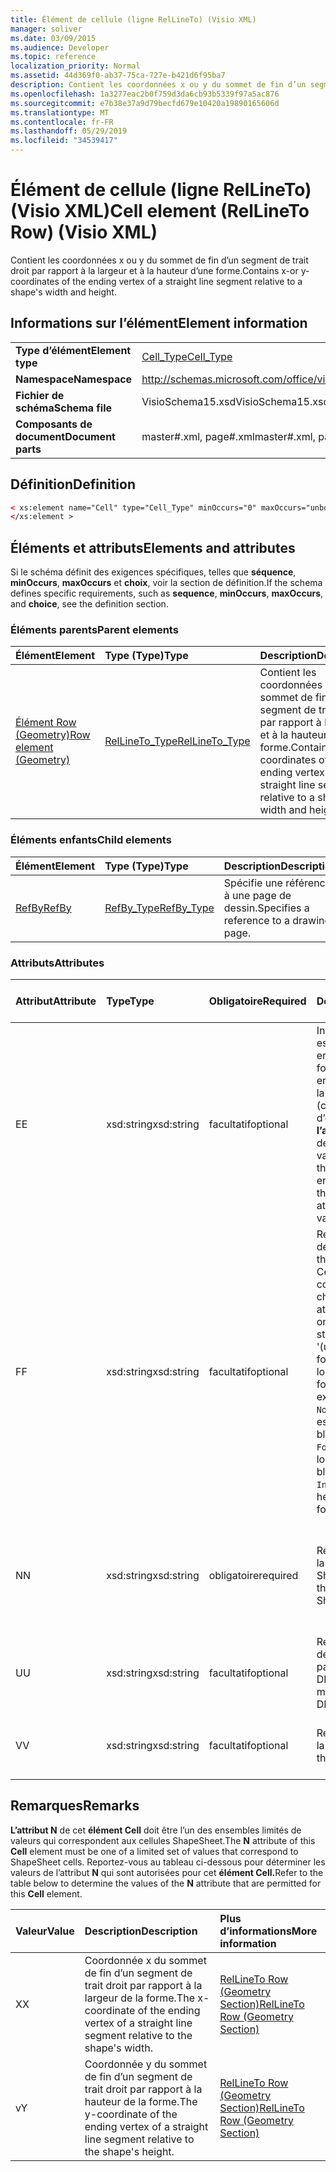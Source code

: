 ```yaml
---
title: Élément de cellule (ligne RelLineTo) (Visio XML)
manager: soliver
ms.date: 03/09/2015
ms.audience: Developer
ms.topic: reference
localization_priority: Normal
ms.assetid: 44d369f0-ab37-75ca-727e-b421d6f95ba7
description: Contient les coordonnées x ou y du sommet de fin d’un segment de trait droit par rapport à la largeur et à la hauteur d’une forme.
ms.openlocfilehash: 1a3277eac2b0f759d3da6cb93b5339f97a5ac876
ms.sourcegitcommit: e7b38e37a9d79becfd679e10420a19890165606d
ms.translationtype: MT
ms.contentlocale: fr-FR
ms.lasthandoff: 05/29/2019
ms.locfileid: "34539417"
---
```

# <a name="cell-element-rellineto-row-visio-xml"></a><span data-ttu-id="27ecd-103">Élément de cellule (ligne RelLineTo) (Visio XML)</span><span class="sxs-lookup"><span data-stu-id="27ecd-103">Cell element (RelLineTo Row) (Visio XML)</span></span>

<span data-ttu-id="27ecd-104">Contient les coordonnées x ou y du sommet de fin d’un segment de trait droit par rapport à la largeur et à la hauteur d’une forme.</span><span class="sxs-lookup"><span data-stu-id="27ecd-104">Contains x-or y-coordinates of the ending vertex of a straight line segment relative to a shape's width and height.</span></span>
  
## <a name="element-information"></a><span data-ttu-id="27ecd-105">Informations sur l’élément</span><span class="sxs-lookup"><span data-stu-id="27ecd-105">Element information</span></span>

|||
|:-----|:-----|
|<span data-ttu-id="27ecd-106">**Type d’élément**</span><span class="sxs-lookup"><span data-stu-id="27ecd-106">**Element type**</span></span> <br/> |[<span data-ttu-id="27ecd-107">Cell_Type</span><span class="sxs-lookup"><span data-stu-id="27ecd-107">Cell_Type</span></span>](cell_type-complextypevisio-xml.md) <br/> |
|<span data-ttu-id="27ecd-108">**Namespace**</span><span class="sxs-lookup"><span data-stu-id="27ecd-108">**Namespace**</span></span> <br/> |http://schemas.microsoft.com/office/visio/2012/main  <br/> |
|<span data-ttu-id="27ecd-109">**Fichier de schéma**</span><span class="sxs-lookup"><span data-stu-id="27ecd-109">**Schema file**</span></span> <br/> |<span data-ttu-id="27ecd-110">VisioSchema15.xsd</span><span class="sxs-lookup"><span data-stu-id="27ecd-110">VisioSchema15.xsd</span></span>  <br/> |
|<span data-ttu-id="27ecd-111">**Composants de document**</span><span class="sxs-lookup"><span data-stu-id="27ecd-111">**Document parts**</span></span> <br/> |<span data-ttu-id="27ecd-112">master#.xml, page#.xml</span><span class="sxs-lookup"><span data-stu-id="27ecd-112">master#.xml, page#.xml</span></span>  <br/> |
   
## <a name="definition"></a><span data-ttu-id="27ecd-113">Définition</span><span class="sxs-lookup"><span data-stu-id="27ecd-113">Definition</span></span>

```XML
< xs:element name="Cell" type="Cell_Type" minOccurs="0" maxOccurs="unbounded" >
</xs:element >
```

## <a name="elements-and-attributes"></a><span data-ttu-id="27ecd-114">Éléments et attributs</span><span class="sxs-lookup"><span data-stu-id="27ecd-114">Elements and attributes</span></span>

<span data-ttu-id="27ecd-115">Si le schéma définit des exigences spécifiques, telles que **séquence**, **minOccurs**, **maxOccurs** et **choix**, voir la section de définition.</span><span class="sxs-lookup"><span data-stu-id="27ecd-115">If the schema defines specific requirements, such as **sequence**, **minOccurs**, **maxOccurs**, and **choice**, see the definition section.</span></span> 
  
### <a name="parent-elements"></a><span data-ttu-id="27ecd-116">Éléments parents</span><span class="sxs-lookup"><span data-stu-id="27ecd-116">Parent elements</span></span>

|<span data-ttu-id="27ecd-117">**Élément**</span><span class="sxs-lookup"><span data-stu-id="27ecd-117">**Element**</span></span>|<span data-ttu-id="27ecd-118">**Type (Type)**</span><span class="sxs-lookup"><span data-stu-id="27ecd-118">**Type**</span></span>|<span data-ttu-id="27ecd-119">**Description**</span><span class="sxs-lookup"><span data-stu-id="27ecd-119">**Description**</span></span>|
|:-----|:-----|:-----|
|[<span data-ttu-id="27ecd-120">Élément Row (Geometry)</span><span class="sxs-lookup"><span data-stu-id="27ecd-120">Row element (Geometry)</span></span>](row-element-geometry-sectionvisio-xml.md) <br/> |[<span data-ttu-id="27ecd-121">RelLineTo_Type</span><span class="sxs-lookup"><span data-stu-id="27ecd-121">RelLineTo_Type</span></span>](rellineto_type-complextypevisio-xml.md) <br/> |<span data-ttu-id="27ecd-122">Contient les coordonnées x ou y du sommet de fin d’un segment de trait droit par rapport à la largeur et à la hauteur d’une forme.</span><span class="sxs-lookup"><span data-stu-id="27ecd-122">Contains x-or y-coordinates of the ending vertex of a straight line segment relative to a shape's width and height.</span></span>  <br/> |
   
### <a name="child-elements"></a><span data-ttu-id="27ecd-123">Éléments enfants</span><span class="sxs-lookup"><span data-stu-id="27ecd-123">Child elements</span></span>

|<span data-ttu-id="27ecd-124">**Élément**</span><span class="sxs-lookup"><span data-stu-id="27ecd-124">**Element**</span></span>|<span data-ttu-id="27ecd-125">**Type (Type)**</span><span class="sxs-lookup"><span data-stu-id="27ecd-125">**Type**</span></span>|<span data-ttu-id="27ecd-126">**Description**</span><span class="sxs-lookup"><span data-stu-id="27ecd-126">**Description**</span></span>|
|:-----|:-----|:-----|
|[<span data-ttu-id="27ecd-127">RefBy</span><span class="sxs-lookup"><span data-stu-id="27ecd-127">RefBy</span></span>](refby-element-cell_type-complextypevisio-xml.md) <br/> |[<span data-ttu-id="27ecd-128">RefBy_Type</span><span class="sxs-lookup"><span data-stu-id="27ecd-128">RefBy_Type</span></span>](refby_type-complextypevisio-xml.md) <br/> |<span data-ttu-id="27ecd-129">Spécifie une référence à une page de dessin.</span><span class="sxs-lookup"><span data-stu-id="27ecd-129">Specifies a reference to a drawing page.</span></span>  <br/> |
   
### <a name="attributes"></a><span data-ttu-id="27ecd-130">Attributs</span><span class="sxs-lookup"><span data-stu-id="27ecd-130">Attributes</span></span>

|<span data-ttu-id="27ecd-131">**Attribut**</span><span class="sxs-lookup"><span data-stu-id="27ecd-131">**Attribute**</span></span>|<span data-ttu-id="27ecd-132">**Type**</span><span class="sxs-lookup"><span data-stu-id="27ecd-132">**Type**</span></span>|<span data-ttu-id="27ecd-133">**Obligatoire**</span><span class="sxs-lookup"><span data-stu-id="27ecd-133">**Required**</span></span>|<span data-ttu-id="27ecd-134">**Description**</span><span class="sxs-lookup"><span data-stu-id="27ecd-134">**Description**</span></span>|<span data-ttu-id="27ecd-135">**Valeurs possibles**</span><span class="sxs-lookup"><span data-stu-id="27ecd-135">**Possible values**</span></span>|
|:-----|:-----|:-----|:-----|:-----|
|<span data-ttu-id="27ecd-136">E</span><span class="sxs-lookup"><span data-stu-id="27ecd-136">E</span></span>  <br/> |<span data-ttu-id="27ecd-137">xsd:string</span><span class="sxs-lookup"><span data-stu-id="27ecd-137">xsd:string</span></span>  <br/> |<span data-ttu-id="27ecd-138">facultatif</span><span class="sxs-lookup"><span data-stu-id="27ecd-138">optional</span></span>  <br/> |<span data-ttu-id="27ecd-139">Indique que la formule est évaluée à une erreur.</span><span class="sxs-lookup"><span data-stu-id="27ecd-139">Indicates that the formula evaluates to an error.</span></span> <span data-ttu-id="27ecd-140">La valeur de **E** est la valeur actuelle (chaîne de message d’erreur) ; la valeur de **l’attribut V** est la dernière valeur valide.</span><span class="sxs-lookup"><span data-stu-id="27ecd-140">The value of **E** is the current value (an error message string); the value of the **V** attribute is the last valid value.</span></span>  <br/> |<span data-ttu-id="27ecd-141">Chaîne de message d’erreur.</span><span class="sxs-lookup"><span data-stu-id="27ecd-141">An error message string.</span></span>  <br/> |
|<span data-ttu-id="27ecd-142">F</span><span class="sxs-lookup"><span data-stu-id="27ecd-142">F</span></span>  <br/> |<span data-ttu-id="27ecd-143">xsd:string</span><span class="sxs-lookup"><span data-stu-id="27ecd-143">xsd:string</span></span>  <br/> |<span data-ttu-id="27ecd-144">facultatif</span><span class="sxs-lookup"><span data-stu-id="27ecd-144">optional</span></span>  <br/> | <span data-ttu-id="27ecd-145">Représente la formule de l’élément.</span><span class="sxs-lookup"><span data-stu-id="27ecd-145">Represents the element's formula.</span></span> <span data-ttu-id="27ecd-146">Cet attribut peut contenir l’une des chaînes suivantes :</span><span class="sxs-lookup"><span data-stu-id="27ecd-146">This attribute can contain one of the following strings:</span></span>  <br/>  <span data-ttu-id="27ecd-147">'(une formule)' si la formule existe localement</span><span class="sxs-lookup"><span data-stu-id="27ecd-147">'(some formula)' if the formula exists locally</span></span>  <br/>  <span data-ttu-id="27ecd-148">`No Formula` si la formule est supprimée ou bloquée localement</span><span class="sxs-lookup"><span data-stu-id="27ecd-148">`No Formula` if the formula is locally deleted or blocked</span></span>  <br/>  <span data-ttu-id="27ecd-149">`Inh` si la formule est héritée.</span><span class="sxs-lookup"><span data-stu-id="27ecd-149">`Inh` if the formula is inherited.</span></span>  <br/> |<span data-ttu-id="27ecd-150">Formule.</span><span class="sxs-lookup"><span data-stu-id="27ecd-150">A formula.</span></span>  <br/> |
|<span data-ttu-id="27ecd-151">N</span><span class="sxs-lookup"><span data-stu-id="27ecd-151">N</span></span>  <br/> |<span data-ttu-id="27ecd-152">xsd:string</span><span class="sxs-lookup"><span data-stu-id="27ecd-152">xsd:string</span></span>  <br/> |<span data-ttu-id="27ecd-153">obligatoire</span><span class="sxs-lookup"><span data-stu-id="27ecd-153">required</span></span>  <br/> |<span data-ttu-id="27ecd-154">Représente le nom de la cellule ShapeSheet.</span><span class="sxs-lookup"><span data-stu-id="27ecd-154">Represents the name of the ShapeSheet cell.</span></span>  <br/> |<span data-ttu-id="27ecd-155">Nom de la cellule ShapeSheet.</span><span class="sxs-lookup"><span data-stu-id="27ecd-155">The name of the ShapeSheet cell.</span></span>  <br/> <span data-ttu-id="27ecd-156">Voir la section Remarques ci-dessous.</span><span class="sxs-lookup"><span data-stu-id="27ecd-156">See the Remarks section below.</span></span>  <br/> |
|<span data-ttu-id="27ecd-157">U</span><span class="sxs-lookup"><span data-stu-id="27ecd-157">U</span></span>  <br/> |<span data-ttu-id="27ecd-158">xsd:string</span><span class="sxs-lookup"><span data-stu-id="27ecd-158">xsd:string</span></span>  <br/> |<span data-ttu-id="27ecd-159">facultatif</span><span class="sxs-lookup"><span data-stu-id="27ecd-159">optional</span></span>  <br/> |<span data-ttu-id="27ecd-160">Représente une unité de mesure La valeur par défaut est DL.</span><span class="sxs-lookup"><span data-stu-id="27ecd-160">Represents a unit of measure The default is DL.</span></span>  <br/> |<span data-ttu-id="27ecd-161">Unités de la cellule.</span><span class="sxs-lookup"><span data-stu-id="27ecd-161">The units of the cell.</span></span>  <br/> |
|<span data-ttu-id="27ecd-162">V</span><span class="sxs-lookup"><span data-stu-id="27ecd-162">V</span></span>  <br/> |<span data-ttu-id="27ecd-163">xsd:string</span><span class="sxs-lookup"><span data-stu-id="27ecd-163">xsd:string</span></span>  <br/> |<span data-ttu-id="27ecd-164">facultatif</span><span class="sxs-lookup"><span data-stu-id="27ecd-164">optional</span></span>  <br/> |<span data-ttu-id="27ecd-165">Représente la valeur de la cellule.</span><span class="sxs-lookup"><span data-stu-id="27ecd-165">Represents the value of the cell.</span></span>  <br/> |<span data-ttu-id="27ecd-166">Valeur de la cellule ShapeSheet.</span><span class="sxs-lookup"><span data-stu-id="27ecd-166">The value of the ShapeSheet cell.</span></span>  <br/> |
   
## <a name="remarks"></a><span data-ttu-id="27ecd-167">Remarques</span><span class="sxs-lookup"><span data-stu-id="27ecd-167">Remarks</span></span>

<span data-ttu-id="27ecd-168">**L’attribut N** de cet **élément Cell** doit être l’un des ensembles limités de valeurs qui correspondent aux cellules ShapeSheet.</span><span class="sxs-lookup"><span data-stu-id="27ecd-168">The **N** attribute of this **Cell** element must be one of a limited set of values that correspond to ShapeSheet cells.</span></span> <span data-ttu-id="27ecd-169">Reportez-vous au tableau ci-dessous pour déterminer les valeurs de l’attribut **N** qui sont autorisées pour cet **élément Cell.**</span><span class="sxs-lookup"><span data-stu-id="27ecd-169">Refer to the table below to determine the values of the **N** attribute that are permitted for this **Cell** element.</span></span> 
  
|<span data-ttu-id="27ecd-170">**Valeur**</span><span class="sxs-lookup"><span data-stu-id="27ecd-170">**Value**</span></span>|<span data-ttu-id="27ecd-171">**Description**</span><span class="sxs-lookup"><span data-stu-id="27ecd-171">**Description**</span></span>|<span data-ttu-id="27ecd-172">**Plus d’informations**</span><span class="sxs-lookup"><span data-stu-id="27ecd-172">**More information**</span></span>|
|:-----|:-----|:-----|
|<span data-ttu-id="27ecd-173">X</span><span class="sxs-lookup"><span data-stu-id="27ecd-173">X</span></span>  <br/> |<span data-ttu-id="27ecd-174">Coordonnée x du sommet de fin d’un segment de trait droit par rapport à la largeur de la forme.</span><span class="sxs-lookup"><span data-stu-id="27ecd-174">The x-coordinate of the ending vertex of a straight line segment relative to the shape's width.</span></span>  <br/> |[<span data-ttu-id="27ecd-175">RelLineTo Row (Geometry Section)</span><span class="sxs-lookup"><span data-stu-id="27ecd-175">RelLineTo Row (Geometry Section)</span></span>](rellineto-row-geometry-section.md) <br/> |
|<span data-ttu-id="27ecd-176">v</span><span class="sxs-lookup"><span data-stu-id="27ecd-176">Y</span></span>  <br/> |<span data-ttu-id="27ecd-177">Coordonnée y du sommet de fin d’un segment de trait droit par rapport à la hauteur de la forme.</span><span class="sxs-lookup"><span data-stu-id="27ecd-177">The y-coordinate of the ending vertex of a straight line segment relative to the shape's height.</span></span>  <br/> |[<span data-ttu-id="27ecd-178">RelLineTo Row (Geometry Section)</span><span class="sxs-lookup"><span data-stu-id="27ecd-178">RelLineTo Row (Geometry Section)</span></span>](rellineto-row-geometry-section.md) <br/> |
   

